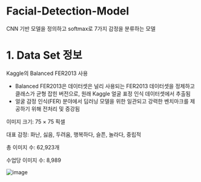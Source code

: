 # Facial-Detection-Model
CNN 기반 모델을 정의하고 softmax로 7가지 감정을 분류하는 모델

# 1. Data Set 정보

Kaggle의 Balanced FER2013 사용
- Balanced FER2013은 데이터셋은 널리 사용되는 FER2013 데이터셋을 정제하고 클래스가 균형 잡힌 버전으로, 원래 Kaggle 얼굴 표정 인식 데이터셋에서 추출됨
- 얼굴 감정 인식(FER) 분야에서 딥러닝 모델을 위한 일관되고 강력한 벤치마크를 제공하기 위해 전처리 및 증강됨

이미지 크기: 75 × 75 픽셀

대표 감정: 화난, 싫음, 두려움, 행복하다, 슬픈, 놀라다, 중립적

총 이미지 수: 62,923개

수업당 이미지 수: 8,989

![image](https://github.com/user-attachments/assets/190fa73e-dc6e-4911-abb3-5689f673d67d)



